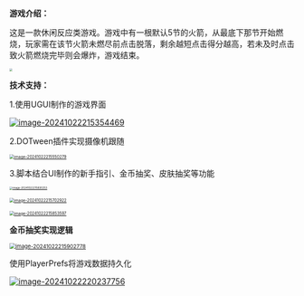 **游戏介绍：**

这是一款休闲反应类游戏。游戏中有一根默认5节的火箭，从最底下那节开始燃烧，玩家需在该节火箭未燃尽前点击脱落，剩余越短点击得分越高，若未及时点击致火箭燃烧完毕则会爆炸，游戏结束。

<img src="F:/StudyNoteBookPath/0.png" style="zoom:33%;" />

**技术支持：**

1.使用UGUI制作的游戏界面

[![image-20241022215354469](C:/Users/Administrator/AppData/Roaming/Typora/typora-user-images/image-20241022215354469.png)]()

2.DOTween插件实现摄像机跟随

[<img src="C:/Users/Administrator/AppData/Roaming/Typora/typora-user-images/image-20241022215550279.png" alt="image-20241022215550279" style="zoom:50%;" />]()



3.脚本结合UI制作的新手指引、金币抽奖、皮肤抽奖等功能

[<img src="C:/Users/Administrator/AppData/Roaming/Typora/typora-user-images/image-20241022215830253.png" alt="image-20241022215830253" style="zoom:33%;" />]()

[<img src="C:/Users/Administrator/AppData/Roaming/Typora/typora-user-images/image-20241022215702922.png" alt="image-20241022215702922" style="zoom:50%;" />]()

[<img src="C:/Users/Administrator/AppData/Roaming/Typora/typora-user-images/image-20241022215853597.png" alt="image-20241022215853597" style="zoom:50%;" />]()

**金币抽奖实现逻辑**

[<img src="C:/Users/Administrator/AppData/Roaming/Typora/typora-user-images/image-20241022215902778.png" alt="image-20241022215902778" style="zoom:67%;" />]()

使用PlayerPrefs将游戏数据持久化

[![image-20241022220237756](C:/Users/Administrator/AppData/Roaming/Typora/typora-user-images/image-20241022220237756.png)]()
